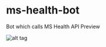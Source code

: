 # ms-health-bot
Bot which calls MS Health API Preview

![alt tag](https://raw.github.com/peted70/ms-health-bot/master/assets/result.png)


